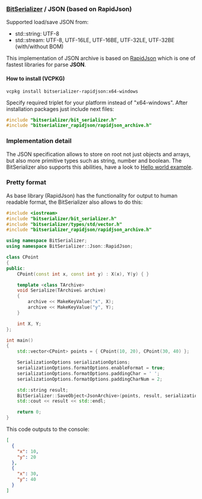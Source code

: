### [BitSerializer](../README.md) / JSON (based on RapidJson)

Supported load/save JSON from:

- std::string: UTF-8
- std::stream: UTF-8, UTF-16LE, UTF-16BE, UTF-32LE, UTF-32BE (with/without BOM)

This implementation of JSON archive is based on [RapidJson](https://github.com/Tencent/rapidjson) which is one of fastest libraries for parse **JSON**.

#### How to install (VCPKG)
```shell
vcpkg install bitserializer-rapidjson:x64-windows
```
Specify required triplet for your platform instead of "x64-windows".
After installation packages just include next files:
```cpp
#include "bitserializer/bit_serializer.h"
#include "bitserializer_rapidjson/rapidjson_archive.h"
```

### Implementation detail
The JSON specification allows to store on root not just objects and arrays, but also more primitive types such as string, number and boolean.
The BitSerializer also supports this abilities, have a look to [Hello world example](../samples/hello_world/hello_world.cpp).

### Pretty format
As base library (RapidJson) has the functionality for output to human readable format, the BitSerializer also allows to do this:
```cpp
#include <iostream>
#include "bitserializer/bit_serializer.h"
#include "bitserializer/types/std/vector.h"
#include "bitserializer_rapidjson/rapidjson_archive.h"

using namespace BitSerializer;
using namespace BitSerializer::Json::RapidJson;

class CPoint
{
public:
	CPoint(const int x, const int y) : X(x), Y(y) { }

	template <class TArchive>
	void Serialize(TArchive& archive)
	{
		archive << MakeKeyValue("x", X);
		archive << MakeKeyValue("y", Y);
	}

	int X, Y;
};

int main()
{
	std::vector<CPoint> points = { CPoint(10, 20), CPoint(30, 40) };

	SerializationOptions serializationOptions;
	serializationOptions.formatOptions.enableFormat = true;
	serializationOptions.formatOptions.paddingChar = ' ';
	serializationOptions.formatOptions.paddingCharNum = 2;

	std::string result;
	BitSerializer::SaveObject<JsonArchive>(points, result, serializationOptions);
	std::cout << result << std::endl;

	return 0;
}
```
This code outputs to the console:
```json
[
  {
    "x": 10,
    "y": 20
  },
  {
    "x": 30,
    "y": 40
  }
]
```